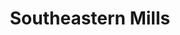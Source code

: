 ---
layout: project
title: "Southeastern Mills"
builtIn: "Summer 2015"
technologies:
  - HTML
  - SCSS
  - Javascript / jQuery
  - Twig Templating
  - Slim Framework
---